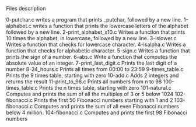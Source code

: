 Files description

0-putchar.c writes a program that prints _putchar, followed by a new line.
1-alphabet.c
writes a function that prints the lowercase letters of the alphabet followed by a new line.
2-print_alphabet_x10.c
Writes a function that prints 10 times the alphabet, in lowercase, followed by a new line.
3-islower.c
Writes a function that checks for lowercase character.
4-isalpha.c
Writes a function that checks for alphabetic character.
5-sign.c
Writes a function that prints the sign of a number.
6-abs.c
Write a function that computes the absolute value of an integer.
7-print_last_digit.c
Prints the last digit of a number
8-24_hours.c
Prints all times from 00:00 to 23:59
9-times_table.c
Prints the 9 times table, starting with zero
10-add.c
Adds 2 integers and returns the result
11-print_to_98.c
Prints all numbers from n to 98
100-times_table.c
Prints the n times table, starting with zero
101-natural.c
Computes and prints the sum of all the multiples of 3 or 5 below 1024
102-fibonacci.c
Prints the first 50 Fibonacci numbers starting with 1 and 2
103-fibonacci.c
Computes and prints the sum of all even Fibonacci numbers below 4 million.
104-fibonacci.c
Computes and prints the first 98 Fibonacci numbers
